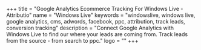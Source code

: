 +++
title = "Google Analytics Ecommerce Tracking For Windows Live - Attributio"
name = "Windows Live"
keywords = "windowslive, windows live, google analytics, cms, adwords, facebook, ppc, attribution, track leads, conversion tracking"
description = "Connect Google Analytics with Windows Live to find our where your leads are coming from. Track leads from the source - from search to ppc."
logo = ""
+++
